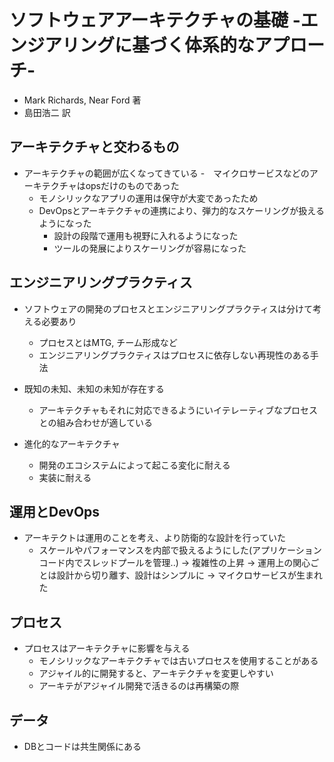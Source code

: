 # ソフトウェアアーキテクチャの基礎 -エンジアリングに基づく体系的なアプローチ-

- Mark Richards, Near Ford 著
- 島田浩二 訳

## アーキテクチャと交わるもの
- アーキテクチャの範囲が広くなってきている
  -　マイクロサービスなどのアーキテクチャはopsだけのものであった
    - モノシリックなアプリの運用は保守が大変であったため
  - DevOpsとアーキテクチャの連携により、弾力的なスケーリングが扱えるようになった
    - 設計の段階で運用も視野に入れるようになった
    - ツールの発展によりスケーリングが容易になった

## エンジニアリングプラクティス
- ソフトウェアの開発のプロセスとエンジニアリングプラクティスは分けて考える必要あり
  - プロセスとはMTG, チーム形成など
  - エンジニアリングプラクティスはプロセスに依存しない再現性のある手法
- 既知の未知、未知の未知が存在する
  - アーキテクチャもそれに対応できるようにいイテレーティブなプロセスとの組み合わせが適している

- 進化的なアーキテクチャ
  - 開発のエコシステムによって起こる変化に耐える
  - 実装に耐える

## 運用とDevOps
- アーキテクトは運用のことを考え、より防衛的な設計を行っていた
  - スケールやパフォーマンスを内部で扱えるようにした(アプリケーションコード内でスレッドプールを管理..)
  -> 複雑性の上昇
    -> 運用上の関心ごとは設計から切り離す、設計はシンプルに
      -> マイクロサービスが生まれた

## プロセス
- プロセスはアーキテクチャに影響を与える
  - モノシリックなアーキテクチャでは古いプロセスを使用することがある
  - アジャイル的に開発すると、アーキテクチャを変更しやすい
  - アーキテがアジャイル開発で活きるのは再構築の際

## データ
- DBとコードは共生関係にある
